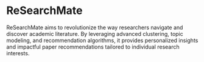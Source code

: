# ReSearchMate
ReSearchMate aims to revolutionize the way researchers navigate and discover academic literature. By leveraging advanced clustering, topic modeling, and recommendation algorithms, it provides personalized insights and impactful paper recommendations tailored to individual research interests.
